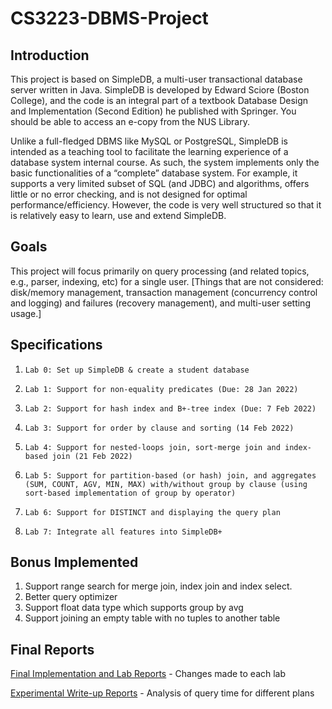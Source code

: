 # CS3223-DBMS-Project


## Introduction

This project is based on SimpleDB, a multi-user transactional database server written in Java. SimpleDB is developed by Edward Sciore (Boston College), and the code is an integral part of a textbook Database Design and Implementation (Second Edition) he published with Springer. You should be able to access an e-copy from the NUS Library.

Unlike a full-fledged DBMS like MySQL or PostgreSQL, SimpleDB is intended as a teaching tool to facilitate the learning experience of a database system internal course. As such, the system implements only the basic functionalities of a “complete” database system. For example, it supports a very limited subset of SQL (and JDBC) and algorithms, offers little or no error checking, and is not designed for optimal performance/efficiency. However, the code is very well structured so that it is relatively easy to learn, use and extend SimpleDB.


## Goals

This project will focus primarily on query processing (and related topics, e.g., parser, indexing, etc) for a single user. [Things that are not considered: disk/memory management, transaction management (concurrency control and logging) and failures (recovery management), and multi-user setting usage.] 


## Specifications

1.     Lab 0: Set up SimpleDB & create a student database

2.     Lab 1: Support for non-equality predicates (Due: 28 Jan 2022)

3.     Lab 2: Support for hash index and B+-tree index (Due: 7 Feb 2022)

4.     Lab 3: Support for order by clause and sorting (14 Feb 2022)

5.     Lab 4: Support for nested-loops join, sort-merge join and index-based join (21 Feb 2022)

6.     Lab 5: Support for partition-based (or hash) join, and aggregates (SUM, COUNT, AGV, MIN, MAX) with/without group by clause (using sort-based implementation of group by operator)

7.     Lab 6: Support for DISTINCT and displaying the query plan  

8.     Lab 7: Integrate all features into SimpleDB+


## Bonus Implemented

1. Support range search for merge join, index join and index select.
2. Better query optimizer
3. Support float data type which supports group by avg
4. Support joining an empty table with no tuples to another table


## Final Reports

[Final Implementation and Lab Reports](https://docs.google.com/document/d/1WAmOkKuBpDju0Z51KAZP94Hqbe4x9rgB-1L3mXFdGY8/edit?usp=sharing) - Changes made to each lab

[Experimental Write-up Reports](https://docs.google.com/document/d/19m34kx76DyV-eDJPENI--87HD6bc94khoqx04C-hyGY/edit?usp=sharing) - Analysis of query time for different plans
